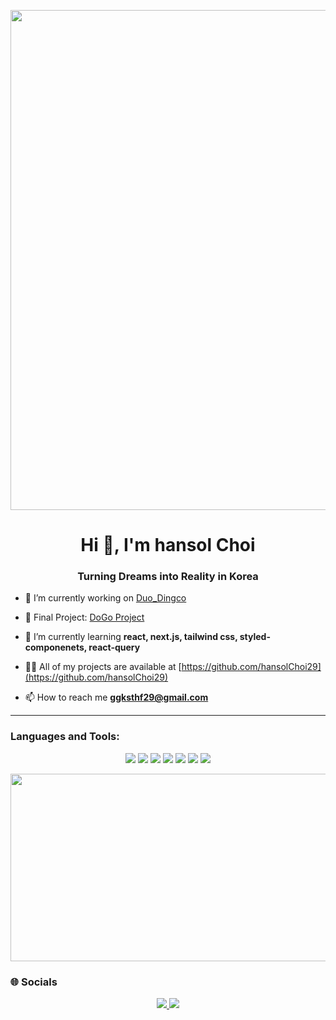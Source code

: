 
<p align="center">
  <a href="https://github.com/devxb/gitanimals">
    <img src="https://github-readme-stats.vercel.app/api?username=hansolchoi29&bg_color=000000&title_color=ffffff&text_color=7a77d8" width="800"/>
  </a>
</p>


<h1 align="center">Hi 👋, I'm hansol Choi</h1>
<h3 align="center">Turning Dreams into Reality in Korea</h3>



- 🔭 I’m currently working on [Duo_Dingco](https://github.com/reizvoll/Duo_Dingco)

- 🚀 Final Project: [DoGo Project](https://github.com/Noonsae/DoGo_project)

- 🌱 I’m currently learning **react, next.js, tailwind css, styled-componenets, react-query**

- 👨‍💻 All of my projects are available at [https://github.com/hansolChoi29](https://github.com/hansolChoi29)

- 📫 How to reach me **ggksthf29@gmail.com**

  
<hr />


<h3 align="left">Languages and Tools:</h3>
<p align="center">
  <img src="https://img.shields.io/badge/CSS3-1572B6?style=for-the-badge&logo=css3&logoColor=white&labelColor=blueviolet"/>
  <img src="https://img.shields.io/badge/HTML5-E34F26?style=for-the-badge&logo=html5&logoColor=white&labelColor=orangered"/>
  <img src="https://img.shields.io/badge/JavaScript-F7DF1E?style=for-the-badge&logo=javascript&logoColor=black&labelColor=gold"/>
  <img src="https://img.shields.io/badge/Next.js-000000?style=for-the-badge&logo=nextdotjs&logoColor=white&labelColor=gray"/>
  <img src="https://img.shields.io/badge/React-61DAFB?style=for-the-badge&logo=react&logoColor=black&labelColor=cyan"/>
  <img src="https://img.shields.io/badge/Tailwind_CSS-38B2AC?style=for-the-badge&logo=tailwindcss&logoColor=white&labelColor=teal"/>
  <img src="https://img.shields.io/badge/TypeScript-3178C6?style=for-the-badge&logo=typescript&logoColor=white&labelColor=blue"/>
</p>



<p align="center">
<a href="https://www.gitanimals.org/en_US?utm_medium=image&utm_source=hansolChoi29&utm_content=farm">
<img
  src="https://render.gitanimals.org/farms/hansolChoi29"
  width="600"
  height="300"
/>
</a>
</p>


### 🌐 Socials
<p align="center">
  <a href="https://instagram.com/_hxnxol_" target="_blank">
    <img src="https://img.shields.io/badge/Instagram-E4405F?style=for-the-badge&logo=instagram&logoColor=white&labelColor=crimson"/>
  </a>
  <a href="https://discord.gg/G4rSPTWf" target="_blank">
    <img src="https://img.shields.io/badge/Discord-5865F2?style=for-the-badge&logo=discord&logoColor=white&labelColor=blueviolet"/>
  </a>
</p>

